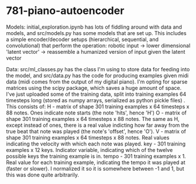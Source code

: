 # 781-piano-autoencoder

Models:
initial_exploration.ipynb has lots of fiddling around with data and models, and src/models.py has some models that are set up. This includes a simple encoder/decoder setups (hierarchical, sequential, and convolutional) that perform the operation:
robotic input -> lower dimensional 'latent vector' -> reassemble a humanized version of input given the latent vector

Data:
src/ml_classes.py has the class I'm using to store data for feeding into the model, and src/data.py has the code for producing examples given midi data (midi comes from the output of my digital piano). I'm opting for sparse matrices using the scipy package, which saves a huge amount of space. I've just uploaded some of the training data, split into training examples 64 timesteps long (stored as numpy arrays, serialized as python pickle files) . This consists of:
H - matrix of shape 301 training examples x 64 timesteps x 88 notes. Ones indicate note starts (the note 'hits', hence 'H')
O - matrix of shape 301 training examples x 64 timesteps x 88 notes. The same as H, except instead of ones, there is a real value indicting how far away from the true beat that note was played (the note's 'offset', hence 'O').
V - matrix of shape 301 training examples x 64 timesteps x 88 notes. Real values indicating the velocity with which each note was played.
key - 301 training examples x 12 keys. Indicator variable, indicating which of the twelve possible keys the training example is in.
tempo - 301 training examples x 1. Real value for each training example, indicating the tempo it was played at (faster or slower). I normalized it so it is somewhere between -1 and 1, but this was done quite arbitrarily.
